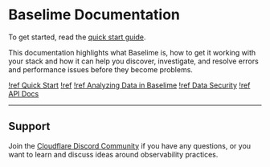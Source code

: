# Baselime Documentation

To get started, read the [quick start guide](./quick-start.md).

This documentation highlights what Baselime is, how to get it working with your stack and how it can help you discover, investigate, and resolve errors and performance issues before they become problems.

[!ref Quick Start](./quick-start.md)
[!ref](./sending-data/index.md)
[!ref Analyzing Data in Baselime](./analysing-data/overview.md)
[!ref Data Security](./security/overview.md)
[!ref API Docs](./api-docs/index.md)

---

## Support

Join the [Cloudflare Discord Community](https://discord.cloudflare.com) if you have any questions, or you want to learn and discuss ideas around observability practices.